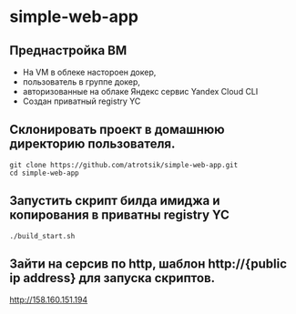 # simple-web-app

## Преднастройка ВМ
* На VM в облеке настороен докер,
* пользователь в группе докер,
* авторизованные на облаке Яндекс сервис Yandex Cloud CLI
* Создан приватный registry YC 

## Склонировать проект в домашнюю директорию пользователя.
```
git clone https://github.com/atrotsik/simple-web-app.git
cd simple-web-app
```

## Запустить скрипт билда имиджа и копирования в приватны registry YC
```
./build_start.sh
```

## Зайти на серсив по http, шаблон http://{public ip address} для запуска скриптов.
http://158.160.151.194

